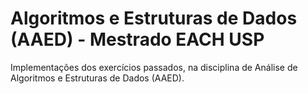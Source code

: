 # Algoritmos e Estruturas de Dados (AAED) - Mestrado EACH USP
Implementações dos exercícios passados, na disciplina de Análise de Algoritmos e Estruturas de Dados (AAED).
